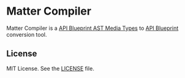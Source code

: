 # Matter Compiler
Matter Compiler is a [API Blueprint AST Media Types](https://github.com/apiaryio/snowcrash/wiki/API-Blueprint-AST-Media-Types) to [API Blueprint](https://apiblueprint.org) conversion tool.

## License
MIT License. See the [LICENSE](LICENSE.md) file.
